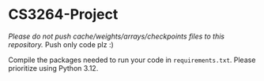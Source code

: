 # CS3264-Project

*Please do not push cache/weights/arrays/checkpoints files to this repository.* Push only code plz :)

Compile the packages needed to run your code in `requirements.txt`. Please prioritize using Python 3.12.